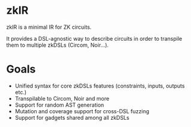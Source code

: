 # zkIR

zkIR is a minimal IR for ZK circuits.

It provides a DSL-agnostic way to describe circuits in order to transpile them to multiple zkDSLs (Circom, Noir...).

# Goals

- Unified syntax for core zkDSLs features (constraints, inputs, outputs etc.)
- Transpilable to Circom, Noir and more
- Support for random AST generation
- Mutation and coverage support for cross-DSL fuzzing
- Support for gadgets shared among all zkDSLs

